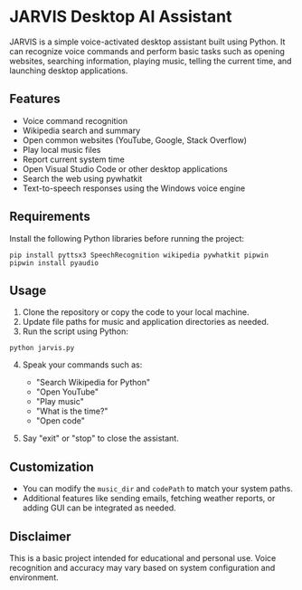 # JARVIS Desktop AI Assistant

JARVIS is a simple voice-activated desktop assistant built using Python. It can recognize voice commands and perform basic tasks such as opening websites, searching information, playing music, telling the current time, and launching desktop applications.

## Features

- Voice command recognition
- Wikipedia search and summary
- Open common websites (YouTube, Google, Stack Overflow)
- Play local music files
- Report current system time
- Open Visual Studio Code or other desktop applications
- Search the web using pywhatkit
- Text-to-speech responses using the Windows voice engine

## Requirements

Install the following Python libraries before running the project:

```
pip install pyttsx3 SpeechRecognition wikipedia pywhatkit pipwin
pipwin install pyaudio
```

## Usage

1. Clone the repository or copy the code to your local machine.
2. Update file paths for music and application directories as needed.
3. Run the script using Python:

```
python jarvis.py
```

4. Speak your commands such as:
   - "Search Wikipedia for Python"
   - "Open YouTube"
   - "Play music"
   - "What is the time?"
   - "Open code"

5. Say "exit" or "stop" to close the assistant.

## Customization

- You can modify the `music_dir` and `codePath` to match your system paths.
- Additional features like sending emails, fetching weather reports, or adding GUI can be integrated as needed.

## Disclaimer

This is a basic project intended for educational and personal use. Voice recognition and accuracy may vary based on system configuration and environment.
